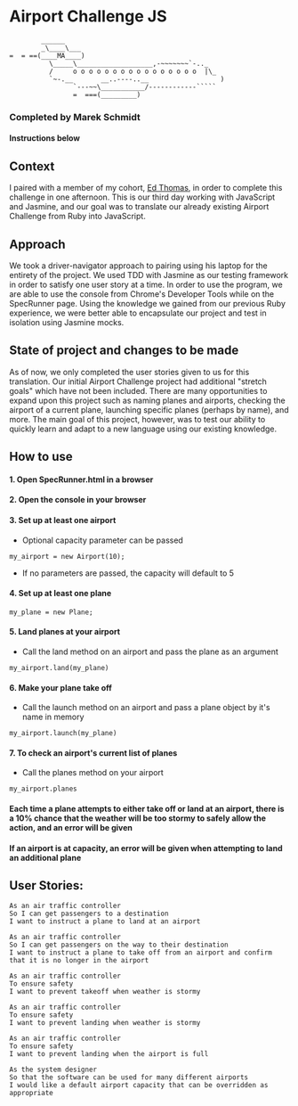 # Airport Challenge JS

```
        ______
        _\____\___
=  = ==(____MA____)
          \_____\___________________,-~~~~~~~`-.._
          /     o o o o o o o o o o o o o o o o  |\_
          `~-.__       __..----..__                  )
                `---~~\___________/------------`````
                =  ===(_________)

```

### Completed by Marek Schmidt
#### Instructions below

## Context
I paired with a member of my cohort, [Ed Thomas](https://github.com/edthomas93/), in order to complete this challenge in one afternoon. This is our third day working with JavaScript and Jasmine, and our goal was to translate our already existing Airport Challenge from Ruby into JavaScript.

## Approach
We took a driver-navigator approach to pairing using his laptop for the entirety of the project. We used TDD with Jasmine as our testing framework in order to satisfy one user story at a time. In order to use the program, we are able to use the console from Chrome's Developer Tools while on the SpecRunner page. Using the knowledge we gained from our previous Ruby experience, we were better able to encapsulate our project and test in isolation using Jasmine mocks.

## State of project and changes to be made
As of now, we only completed the user stories given to us for this translation. Our initial Airport Challenge project had additional "stretch goals" which have not been included. There are many opportunities to expand upon this project such as naming planes and airports, checking the airport of a current plane, launching specific planes (perhaps by name), and more. The main goal of this project, however, was to test our ability to quickly learn and adapt to a new language using our existing knowledge. 

## How to use

#### 1. Open SpecRunner.html in a browser

#### 2. Open the console in your browser

#### 3. Set up at least one airport  
  * Optional capacity parameter can be passed
  ```
  my_airport = new Airport(10);
  ```  
  * If no parameters are passed, the capacity will default to 5


#### 4. Set up at least one plane
  ```
  my_plane = new Plane;
  ```  

#### 5. Land planes at your airport  
  * Call the land method on an airport and pass the plane as an argument
  ```
  my_airport.land(my_plane)
  ```

#### 6. Make your plane take off  
  * Call the launch method on an airport and pass a plane object by it's name in memory
  ```
  my_airport.launch(my_plane)
  ```

#### 7. To check an airport's current list of planes  
  * Call the planes method on your airport
  ```
  my_airport.planes
  ```  

#### Each time a plane attempts to either take off or land at an airport, there is a 10% chance that the weather will be too stormy to safely allow the action, and an error will be given

#### If an airport is at capacity, an error will be given when attempting to land an additional plane

## User Stories:
```
As an air traffic controller
So I can get passengers to a destination
I want to instruct a plane to land at an airport
```
```
As an air traffic controller
So I can get passengers on the way to their destination
I want to instruct a plane to take off from an airport and confirm that it is no longer in the airport
```
```
As an air traffic controller
To ensure safety
I want to prevent takeoff when weather is stormy
```
```
As an air traffic controller
To ensure safety
I want to prevent landing when weather is stormy
```
```
As an air traffic controller
To ensure safety
I want to prevent landing when the airport is full
```
```
As the system designer
So that the software can be used for many different airports
I would like a default airport capacity that can be overridden as appropriate
```
